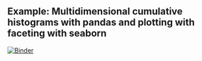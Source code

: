 ## Example: Multidimensional cumulative histograms with pandas and plotting with faceting with seaborn

[![Binder](https://mybinder.org/badge_logo.svg)](https://mybinder.org/v2/gh/TaiSakuma/cumsum_example_01/master?filepath=cumsum.ipynb)
